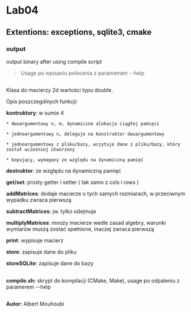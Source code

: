# Lab04
## Extentions: exceptions, sqlite3, cmake

### output
output binary after using compile script
 > Usage po wpisaniu polecenia z parametrem --help

##

Klasa do macierzy 2d wartości typu double.

Opis poszczególnych funkcji:

**kontruktory**: w sumie 4

    * dwuargumentowy n, m, dynamiczna alokacja ciągłej pamięci

    * jednoargumentowy n, deleguje na konstruktor dwuargumentowy

    * jednoargumentowy z pliku/bazy, wczytuje dane z pliku/bazy, który został wcześniej utworzony

    * kopujący, wymagany ze względu na dynamiczną pamięć

**destruktor**: ze względu na dynamiczną pamięć

**get/set**: prosty getter i setter ( tak samo z cols i rows )

**addMatrices**: dodaje macierze o tych samych rozmiarach, w przeciwnym wypadku zwraca pierwszą

**subtractMatrices**: jw. tylko odejmuje

**multiplyMatrices**: mnoży macierze wedle zasad algebry, warunki wymiarów muszą zostać spełnione, inaczej zwraca pierwszą

**print**: wypisuje macierz

**store**: zapisuje dane do pliku

**storeSQLite**: zapisuje dane do bazy

##

**compile.sh:**
skrypt do kompilacji (CMake, Make), usage po odpaleniu z paramerem --help

##

**Autor:** Albert Mouhoubi
